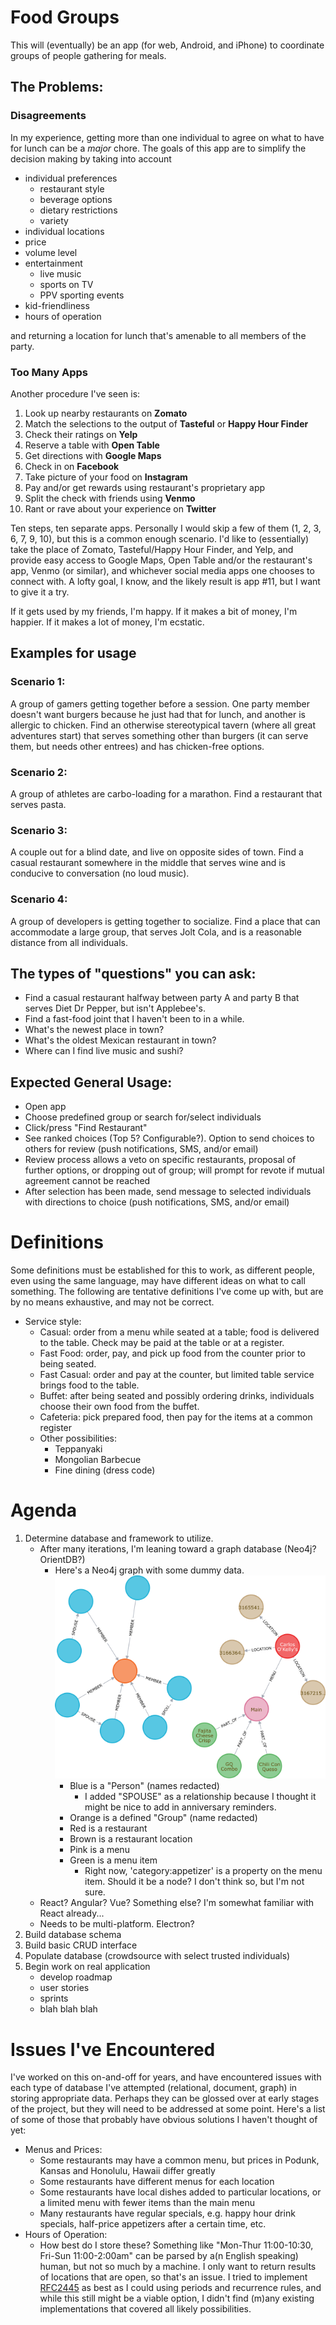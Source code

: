 # Food Groups

This will (eventually) be an app (for web, Android, and iPhone) to coordinate groups of people gathering for meals.

## The Problems:

### Disagreements

In my experience, getting more than one individual to agree on what to have for lunch can be a _major_ chore. The goals of this app are to simplify the decision making by taking into account

- individual preferences
  - restaurant style
  - beverage options
  - dietary restrictions
  - variety
- individual locations
- price
- volume level
- entertainment
  - live music
  - sports on TV
  - PPV sporting events
- kid-friendliness
- hours of operation

and returning a location for lunch that's amenable to all members of the party.

### Too Many Apps

Another procedure I've seen is:

1. Look up nearby restaurants on **Zomato**
2. Match the selections to the output of **Tasteful** or **Happy Hour Finder**
3. Check their ratings on **Yelp**
4. Reserve a table with **Open Table**
5. Get directions with **Google Maps**
6. Check in on **Facebook**
7. Take picture of your food on **Instagram**
8. Pay and/or get rewards using restaurant's proprietary app
9. Split the check with friends using **Venmo**
10. Rant or rave about your experience on **Twitter**

Ten steps, ten separate apps. Personally I would skip a few of them (1, 2, 3, 6, 7, 9, 10), but this is a common enough scenario. I'd like to (essentially) take the place of Zomato, Tasteful/Happy Hour Finder, and Yelp, and provide easy access to Google Maps, Open Table and/or the restaurant's app, Venmo (or similar), and whichever social media apps one chooses to connect with. A lofty goal, I know, and the likely result is app #11, but I want to give it a try.

If it gets used by my friends, I'm happy. If it makes a bit of money, I'm happier. If it makes a lot of money, I'm ecstatic.

## Examples for usage

### Scenario 1:

A group of gamers getting together before a session. One party member doesn't want burgers because he just had that for lunch, and another is allergic to chicken. Find an otherwise stereotypical tavern (where all great adventures start) that serves something other than burgers (it can serve them, but needs other entrees) and has chicken-free options.

### Scenario 2:

A group of athletes are carbo-loading for a marathon. Find a restaurant that serves pasta.

### Scenario 3:

A couple out for a blind date, and live on opposite sides of town. Find a casual restaurant somewhere in the middle that serves wine and is conducive to conversation (no loud music).

### Scenario 4:

A group of developers is getting together to socialize. Find a place that can accommodate a large group, that serves Jolt Cola, and is a reasonable distance from all individuals.

## The types of "questions" you can ask:

- Find a casual restaurant halfway between party A and party B that serves Diet Dr Pepper, but isn't Applebee's.
- Find a fast-food joint that I haven't been to in a while.
- What's the newest place in town?
- What's the oldest Mexican restaurant in town?
- Where can I find live music and sushi?

## Expected General Usage:

- Open app
- Choose predefined group or search for/select individuals
- Click/press "Find Restaurant"
- See ranked choices (Top 5? Configurable?). Option to send choices to others for review (push notifications, SMS, and/or email)
- Review process allows a veto on specific restaurants, proposal of further options, or dropping out of group; will prompt for revote if mutual agreement cannot be reached
- After selection has been made, send message to selected individuals with directions to choice (push notifications, SMS, and/or email)

# Definitions

Some definitions must be established for this to work, as different people, even using the same language, may have different ideas on what to call something. The following are tentative definitions I've come up with, but are by no means exhaustive, and may not be correct.

- Service style:
  - Casual: order from a menu while seated at a table; food is delivered to the table. Check may be paid at the table or at a register.
  - Fast Food: order, pay, and pick up food from the counter prior to being seated.
  - Fast Casual: order and pay at the counter, but limited table service brings food to the table.
  - Buffet: after being seated and possibly ordering drinks, individuals choose their own food from the buffet.
  - Cafeteria: pick prepared food, then pay for the items at a common register
  - Other possibilities:
    - Teppanyaki
    - Mongolian Barbecue
    - Fine dining (dress code)

# Agenda

1. Determine database and framework to utilize.
   - After many iterations, I'm leaning toward a graph database (Neo4j? OrientDB?)
     - Here's a Neo4j graph with some dummy data.
       ![graph.png](graph.png)
       - Blue is a "Person" (names redacted)
         - I added "SPOUSE" as a relationship because I thought it might be nice to add in anniversary reminders.
       - Orange is a defined "Group" (name redacted)
       - Red is a restaurant
       - Brown is a restaurant location
       - Pink is a menu
       - Green is a menu item
         - Right now, 'category:appetizer' is a property on the menu item. Should it be a node? I don't think so, but I'm not sure.
   - React? Angular? Vue? Something else? I'm somewhat familiar with React already...
   - Needs to be multi-platform. Electron?
2. Build database schema
3. Build basic CRUD interface
4. Populate database (crowdsource with select trusted individuals)
5. Begin work on real application
   - develop roadmap
   - user stories
   - sprints
   - blah blah blah

# Issues I've Encountered

I've worked on this on-and-off for years, and have encountered issues with each type of database I've attempted (relational, document, graph) in storing appropriate data. Perhaps they can be glossed over at early stages of the project, but they will need to be addressed at some point. Here's a list of some of those that probably have obvious solutions I haven't thought of yet:

- Menus and Prices:
  - Some restaurants may have a common menu, but prices in Podunk, Kansas and Honolulu, Hawaii differ greatly
  - Some restaurants have different menus for each location
  - Some restaurants have local dishes added to particular locations, or a limited menu with fewer items than the main menu
  - Many restaurants have regular specials, e.g. happy hour drink specials, half-price appetizers after a certain time, etc.
- Hours of Operation:
  - How best do I store these? Something like "Mon-Thur 11:00-10:30, Fri-Sun 11:00-2:00am" can be parsed by a(n English speaking) human, but not so much by a machine. I only want to return results of locations that are open, so that's an issue. I tried to implement [RFC2445](https://tools.ietf.org/html/rfc2445) as best as I could using periods and recurrence rules, and while this still might be a viable option, I didn't find (m)any existing implementations that covered all likely possibilities.
